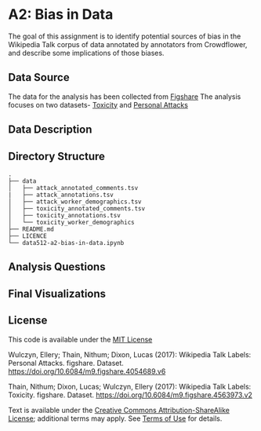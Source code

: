 # A2: Bias in Data

The goal of this assignment is to identify potential sources of bias in the Wikipedia Talk corpus of data annotated by annotators from Crowdflower, and describe some implications of those biases.

## Data Source

The data for the analysis has been collected from [Figshare](https://figshare.com/projects/Wikipedia_Talk/16731)
The analysis focuses on two datasets- [Toxicity](https://figshare.com/articles/dataset/Wikipedia_Talk_Labels_Toxicity/4563973) and [Personal Attacks](https://figshare.com/articles/dataset/Wikipedia_Talk_Labels_Personal_Attacks/4054689)

## Data Description



## Directory Structure

```
.
├── data
│   ├── attack_annotated_comments.tsv
|   ├── attack_annotations.tsv
│   ├── attack_worker_demographics.tsv
│   ├── toxicity_annotated_comments.tsv
│   ├── toxicity_annotations.tsv
│   └── toxicity_worker_demographics
├── README.md
├── LICENCE
└── data512-a2-bias-in-data.ipynb

```

## Analysis Questions


## Final Visualizations


## License

This code is available under the [MIT License](LICENSE)

Wulczyn, Ellery; Thain, Nithum; Dixon, Lucas (2017): Wikipedia Talk Labels: Personal Attacks. figshare. Dataset. https://doi.org/10.6084/m9.figshare.4054689.v6

Thain, Nithum; Dixon, Lucas; Wulczyn, Ellery (2017): Wikipedia Talk Labels: Toxicity. figshare. Dataset. https://doi.org/10.6084/m9.figshare.4563973.v2

Text is available under the [Creative Commons Attribution-ShareAlike License](https://creativecommons.org/licenses/by-sa/3.0/); additional terms may apply. See [Terms of Use](https://foundation.wikimedia.org/wiki/Terms_of_Use/en) for details.
